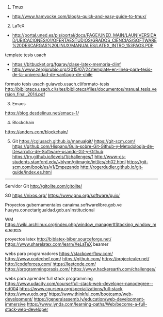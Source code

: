 1) Tmux

- http://www.hamvocke.com/blog/a-quick-and-easy-guide-to-tmux/

2) LaTeX

- http://portal.uned.es/pls/portal/docs/PAGE/UNED_MAIN/LAUNIVERSIDAD/UBICACIONES/01/OFERTAESTUDIOS/GRADOS_CIENCIAS/SOFTWARE%20DESCARGAS%20LINUX/MANUALES/LATEX_INTRO_153PAGS.PDF

template tesis usach
- https://bitbucket.org/fgaray/clase-latex-memoria-diinf
- http://www.zergiorubio.org/2015/07/24/template-en-linea-para-tesis-de-la-universidad-de-santiago-de-chile

formato tesis usach
guiaweb.usach.cl/formato-tesis
http://biblioteca.usach.cl/sites/biblioteca/files/documentos/manual_tesis_version_final_2014.pdf

3) Emacs

https://blog.desdelinux.net/emacs-1/

4) Blockchain

https://anders.com/blockchain/

5) Git
https://cglusach.github.io/manualgit/
https://git-scm.com/
https://github.com/Hispano/Guia-sobre-Git-Github-y-Metodologia-de-Desarrollo-de-Software-usando-Git-y-Github
https://try.github.io/levels/1/challenges/1
http://www-cs-students.stanford.edu/~blynn/gitmagic/intl/es/ch02.html
https://git-scm.com/book/es/v1/Empezando
http://rogerdudler.github.io/git-guide/index.es.html


---------------
Servidor Git
http://gitolite.com/gitolite/


SO
https://nixos.org/
https://www.gnu.org/software/guix/

Proyectos gubernamentales
canaima.softwarelibre.gob.ve
huayra.conectarigualdad.gob.ar/institucional

WM
https://wiki.archlinux.org/index.php/window_manager#Stacking_window_managers

proyectos latex
http://biblatex-biber.sourceforge.net/
https://www.sharelatex.com/learn/XeLaTeX
beamer

webs para programadores
https://stackoverflow.com/
https://www.codechef.com/
https://github.com/
https://projecteuler.net/
http://codeforces.com/
https://leetcode.com/
https://programmingpraxis.com/
https://www.hackerearth.com/challenges/

webs para aprender full stack programming
https://www.udacity.com/course/full-stack-web-developer-nanodegree--nd004
https://www.coursera.org/specializations/full-stack
https://www.edx.org/
https://www.thinkful.com/bootcamp/web-development/
https://generalassemb.ly/education/web-development-immersive
https://www.lynda.com/learning-paths/Web/become-a-full-stack-web-developer
